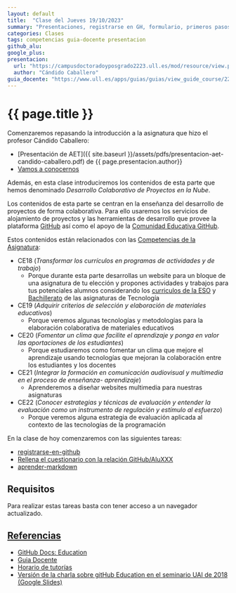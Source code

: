 ```yaml
---
layout: default
title:  "Clase del Jueves 19/10/2023"
summary: "Presentaciones, registrarse en GH, formulario, primeros pasos en el aprendizaje colaborativo con GH en el aula"
categories: Clases
tags: competencias guia-docente presentacion
github_alu: 
google_plus: 
presentacion: 
  url: "https://campusdoctoradoyposgrado2223.ull.es/mod/resource/view.php?id=843"
  author: "Cándido Caballero"
guia_docente: "https://www.ull.es/apps/guias/guias/view_guide_course/2223/125771143"
---
```


# {{ page.title }}

Comenzaremos repasando la introducción a la asignatura que hizo el profesor Cándido Caballero:

* [Presentación de AET]({{ site.baseurl }}/assets/pdfs/presentacion-aet-candido-caballero.pdf) de {{ page.presentacion.author}}
* [Vamos a conocernos](/vamos-a-conocernos/)

Además, en esta clase introduciremos los contenidos de esta parte que hemos denominado *Desarrollo Colaborativo de Proyectos en la Nube*.

<!--
La hemos dividido en tres:

<ul>
{% for tema in site.temas %}
  <li><a href="{{site.baseurl}}{{tema.url}}" title="{{ tema.hover }}">{{ tema.title }}</a></li>
{% endfor %}
</ul>
-->

Los contenidos de esta parte se centran en la enseñanza del desarrollo de proyectos de forma colaborativa.
Para ello usaremos los servicios de alojamiento de proyectos y las herramientas de desarrollo que provee la plataforma [GitHub](https://github.com) así como el apoyo de la  [Comunidad Educativa GitHub](https://education.github.com/).

Estos contenidos están relacionados con las [Competencias de la Asignatura](https://www.ull.es/apps/guias/guias/view_guide_course/2223/125771143):

* CE18 (*Transformar los currículos en programas de actividades y de trabajo*) 
  - Porque durante esta parte desarrollas un website para un bloque de una asignatura de tu elección y propones actividades y trabajos para tus potenciales alumnos considerando los [curriculos de la ESO](https://www.gobiernodecanarias.org/educacion/web/secundaria/informacion/ordenacion-curriculo/curriculos-de-la-educacion-secundaria-obligatoria-eso/index.html) y [Bachillerato](https://www.gobiernodecanarias.org/educacion/web/bachillerato/informacion/ordenacion_curriculo_competencias/curriculo_bach_lomce/) de las asignaturas de Tecnología
* CE19 (*Adquirir criterios de selección y elaboración de materiales educativos*) 
  - Porque veremos algunas tecnologías y metodologías para la elaboración colaborativa de materiales educativos
* CE20 (*Fomentar un clima que facilite el aprendizaje y ponga en valor las aportaciones de los estudiantes*)
  - Porque estudiaremos como fomentar un clima que mejore el aprendizaje usando tecnologías que mejoran la colaboración entre los estudiantes y los docentes
* CE21 (*Integrar la formación en comunicación audiovisual y multimedia en el proceso de enseñanza- aprendizaje*)
  - Aprenderemos a diseñar websites multimedia para nuestras asignaturas
* CE22 (*Conocer estrategias y técnicas de evaluación y entender la evaluación como un instrumento de regulación y estímulo al esfuerzo*)
  - Porque veremos alguna estrategia de evaluación aplicada al contexto de las tecnologías de la programación



En la clase de hoy comenzaremos con las siguientes tareas:

* [registrarse-en-github]({{site.baseurl}}/tema0-introduccion/practicas/registrarse-en-github/)
* [Rellena el cuestionario con la relación GitHub/AluXXX](https://campusdoctoradoyposgrado2324.ull.es/mod/assign/view.php?id=14545)
* [aprender-markdown]({{site.baseurl}}/tema0-introduccion/practicas/aprender-markdown/)

## Requisitos

Para realizar estas tareas basta con tener acceso a un navegador actualizado. 


## [Referencias](references)

* [GitHub Docs: Education](https://docs.github.com/en/education)
* [Guia Docente](https://www.ull.es/apps/guias/guias/view_guide_course/2324/125771143)
* [Horario de tutorías](https://www.ull.es/apps/guias/guias/view_guide_course/2324/125771143/3)
* [Versión de la charla sobre gitHub Education en el seminario UAI de 2018 (Google Slides)](https://docs.google.com/presentation/d/1LAZUS4SX7axmzEUElh2Oz2DqC1cJA6PUvb1KixJ1KWw/edit?usp=sharing)